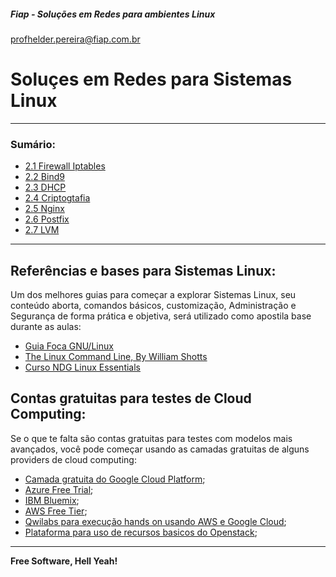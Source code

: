 ##### Fiap - Soluções em Redes para ambientes Linux
profhelder.pereira@fiap.com.br

# Soluçes em Redes para Sistemas Linux
---

### Sumário:

- [2.1 Firewall Iptables](https://github.com/helcorin/fiapLinux/tree/master/content/Firewall-Iptables)
- [2.2 Bind9](https://github.com/helcorin/fiapLinux/tree/master/content/Bind9)
- [2.3 DHCP](https://github.com/helcorin/fiapLinux/tree/master/content/DHCP)
- [2.4 Criptogtafia](https://github.com/helcorin/fiapLinux/tree/master/content/Criptografia)
- [2.5 Nginx](https://github.com/helcorin/fiapLinux/tree/master/content/Nginx)
- [2.6 Postfix](https://github.com/helcorin/fiapLinux/tree/master/content/Postfix)
- [2.7 LVM](https://github.com/helcorin/fiapLinux/tree/master/content/LVM)


---

## Referências e bases para Sistemas Linux:

Um dos melhores guias para começar a explorar Sistemas Linux, seu conteúdo aborta, comandos básicos, customização, Administração e Segurança de forma prática e objetiva, será utilizado como apostila base durante as aulas:

- [Guia Foca GNU/Linux](http://www.guiafoca.org/)
- [The Linux Command Line, By William Shotts](http://linuxcommand.org/tlcl.php)
- [Curso NDG Linux Essentials](https://www.netacad.com/pt/courses/ndg-linux-essentials/)


## Contas gratuitas para testes de Cloud Computing:

Se o que te falta são contas gratuitas para testes com modelos mais avançados, você pode começar usando as camadas gratuitas de alguns providers de cloud computing:

 - [Camada gratuita do Google Cloud Platform](https://cloud.google.com/free/?hl=pt-br);
 - [Azure Free Trial](https://azure.microsoft.com/en-us/offers/ms-azr-0044p/);
 - [IBM Bluemix](https://ibm.onthehub.com/);
 - [AWS Free Tier](https://aws.amazon.com/free/);
 - [Qwilabs para execução hands on usando AWS e Google Cloud](https://qwiklabs.com/?locale=pt_BR);
 - [Plataforma para uso de recursos basicos do Openstack](http://trystack.org/);

----

**Free Software, Hell Yeah!**
